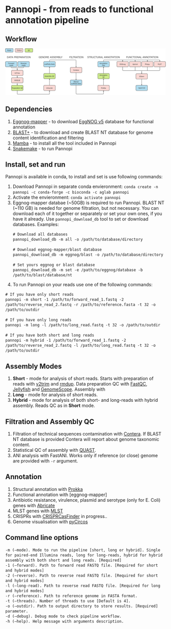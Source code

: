 # Pannopi - from reads to functional annotation pipeline
 
## Workflow
![alt text](./markdown/workflow_pannopi.png)
## Dependencies
1) [Eggnog-mapper](https://github.com/eggnogdb/eggnog-mapper) - to download [EggNOG v5](http://eggnog5.embl.de/#/app/home) database for functional annotation
2) [BLAST+](https://blast.ncbi.nlm.nih.gov/Blast.cgi?PAGE_TYPE=BlastDocs&DOC_TYPE=Download) - to download and create BLAST NT database for genome content identification and filtering
3) [Mamba](https://github.com/mamba-org/mamba) - to install all the tool included in Pannopi
4) [Snakemake](https://snakemake.readthedocs.io/en/stable/index.html) - to run Pannopi
## Install, set and run
Pannopi is available in conda, to install and set is use following commands:
1) Download Pannopi in separate conda envieronment: `conda create -n pannopi -c conda-forge -c bioconda -c aglab pannopi`
2) Activate the envieronment: `conda activate pannopi`
3) Eggnog-mapper databae (~50GB) is required to run Pannopi. BLAST NT (~110 GB) is needed for genome 
   filtration, but not necessary. You can download each of it together or separately or set your own ones, 
   if you have it already. Use `pannopi_download_db` tool to set or download databases. Examples:
   ```
   # Download all databases
   pannopi_download_db -m all -o /path/to/database/directory
  
   # Download eggnog-mapper/blast database 
   pannopi_download_db -m eggnog/blast -o /path/to/database/directory
   
   # Set yours eggnog or blast database
   pannopi_download_db -m set -e /path/to/eggnog/database -b /path/to/blast/database/nt
   ```
4) To run Pannopi on your reads use one of the following commands:
```
# If you have only short reads
pannopi -m short -1 /path/to/forward_read_1.fastq -2 /path/to/reverse_read_2.fastq -r /path/to/reference.fasta -t 32 -o /path/to/outdir

# If you have only long reads
pannopi -m long -l /path/to/long_read.fastq -t 32 -o /path/to/outdir

# If you have both short and long reads
pannopi -m hybrid -1 /path/to/forward_read_1.fastq -2 /path/to/reverse_read_2.fastq -l /path/to/long_read.fastq -t 32 -o /path/to/outdir
```

## Assembly Modes
1) **Short** - mode for analysis of short reads. Starts with preparation of reads with [v2trim]() and [rmdup](). 
   Data preparation QC with [FastQC](), [Jellyfish]() and [GenomeScope](). Assembly with  
2) **Long** - mode for analysis of short reads. 
3) **Hybrid** - mode for analysis of both short- and long-reads with hybrid assembly. Reads QC as in **Short** mode.

## Filtration and Assembly QC
1) Filtration of technical sequences contamination with [Contera](). If BLAST NT database is provided Contera will report 
   about genome taxonomic content.
2) Statistical QC of assembly with [QUAST]().
3) ANI analysis with FastANI. Works only if reference (or close) genome are provided with `-r` argument.

## Annotation
1) Structural annotation with [Prokka]()
2) Functional annotation with [eggnog-mapper]
3) Antibiotic resistance, virulence, plasmid and serotype (only for E. Coli) genes with [Abricate]()
4) MLST genes with [MLST]()
5) CRISPRs with [CRISPRCasFinder]() in progress..
6) Genome visualisation with [pyCircos]()

## Command line options 

```
-m (–mode). Mode to run the pipeline [short, long or hybrid]. Single
for paired-end Illumina reads, long for long-reads, hybrid for hybrid
assembly with both short and long reads. [Required]
-1 (–forward). Path to forward read FASTQ file. [Required for short and hybrid modes]
-2 (–reverse). Path to reverse read FASTQ file. [Required for short and hybrid modes]
-l (–long-read). Path to reverse read FASTQ file. [Required for long and hybrid modes]
-r (–reference). Path to reference genome in FASTA format.
-t (–threads). Number of threads to use [Default is 4].
-o (–outdir). Path to output directory to store results. [Required]
parameter.
-d (–debug). Debug mode to check pipeline workflow.
-h (–help). Help message with arguments description.
```
